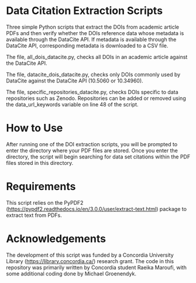 # Data Citation Extraction Scripts

Three simple Python scripts that extract the DOIs from academic article PDFs and then verify whether the DOIs reference data whose metadata is available through the DataCite API. If metadata is available through the DataCite API, corresponding metadata is downloaded to a CSV file. 

The file, all_dois_datacite.py, checks all DOIs in an academic article against the DataCite API.

The file, datacite_dois_datacite.py, checks only DOIs commonly used by DataCite against the DataCite API (10.5060 or 10.34960).  

The file, specific_repositories_datacite.py, checks DOIs specific to data repositories such as Zenodo. Repositories can be added or removed using the data_url_keywords variable on line 48 of the script.

# How to Use

After running one of the DOI extraction scripts, you will be prompted to enter the directory where your PDF files are stored. Once you enter the directory, the script will begin searching for data set citations within the PDF files stored in this directory.

# Requirements

This script relies on the PyPDF2 (https://pypdf2.readthedocs.io/en/3.0.0/user/extract-text.html) package to extract text from PDFs.

# Acknowledgements

The development of this script was funded by a Concordia University Library (https://library.concordia.ca/) research grant. The code in this repository was primarily written by Concordia student Raeika Maroufi, with some additional coding done by Michael Groenendyk. 
